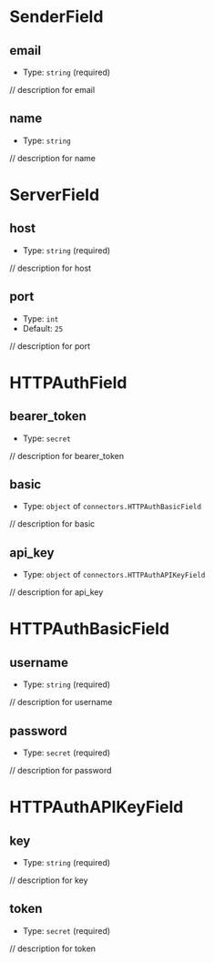 
SenderField
===========



email
-----

- Type: `string` (required)

// description for email



name
----

- Type: `string` 

// description for name





ServerField
===========



host
----

- Type: `string` (required)

// description for host



port
----

- Type: `int` 
- Default: `25`

// description for port





HTTPAuthField
=============



bearer_token
------------

- Type: `secret` 

// description for bearer_token



basic
-----

- Type: `object` of `connectors.HTTPAuthBasicField` 

// description for basic



api_key
-------

- Type: `object` of `connectors.HTTPAuthAPIKeyField` 

// description for api_key





HTTPAuthBasicField
==================



username
--------

- Type: `string` (required)

// description for username



password
--------

- Type: `secret` (required)

// description for password





HTTPAuthAPIKeyField
===================



key
----

- Type: `string` (required)

// description for key



token
-----

- Type: `secret` (required)

// description for token
